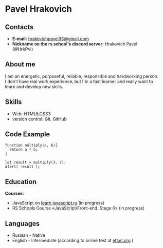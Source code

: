 # **Pavel Hrakovich**

## **Contacts**
* **E-mail:** hrakovichpavel93@gmail.com
* **Nickname on the rs school's discord server:** Hrakovich Pavel (@HrkPvl) 

## **About me**
I am an energetic, purposeful, reliable, responsible and hardworking person. I don't have real work experience, but I'm a fast learner and really want to learn and develop new skills.

## **Skills**
* Web: HTML5,CSS3
* version control: Git, GitHub

## **Code Example**
```
function multiply(a, b){
  return a * b;
}

let result = multiply(3, 7);
alert( result );
```

## **Education**
**Courses:**
* JavaScript on [learn.javascript.ru](https://learn.javascript.ru) (in progress)
* RS Schools Course «JavaScript/Front-end. Stage 0» (in progress)

## **Languages**
* Russian - Native
* English - Intermediate (according to online test at [efset.org](https://www.efset.org/) )